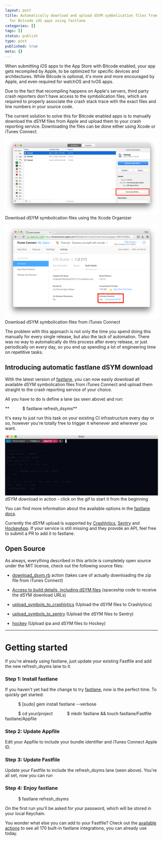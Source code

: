 ```yaml
---
layout: post
title: Automatically download and upload dSYM symbolication files from iTunes Connect
  for Bitcode iOS apps using fastlane
categories: []
tags: []
status: publish
type: post
published: true
meta: {}
---
```


When submitting iOS apps to the App Store with Bitcode enabled, your app gets recompiled by Apple, to be optimized for specific devices and architectures. While Bitcode is optional, it's more and more encouraged by Apple, and even required for watchOS and tvOS apps.

Due to the fact that recompiling happens on Apple's servers, third party crash reporters don't have access to the symbolication files, which are required to properly associate the crash stack trace with the exact files and line numbers in your source code.

The current solution to solve this for Bitcode enabled apps is to manually download the dSYM files from Apple and upload them to your crash reporting service. Downloading the files can be done either using Xcode or iTunes Connect. 
  
       
![Download dSYM symbolication files using the Xcode Organizer](/squarespace_images/static_545299aae4b0e9514fe30c95_54529a29e4b025a90f45cc50_56fdbe9d746fb9c9ad4a91b8_1459469990425__img.png_) Download dSYM symbolication files using the Xcode Organizer 
  


  
       
![Download dSYM symbolication files from iTunes Connect](/squarespace_images/static_545299aae4b0e9514fe30c95_54529a29e4b025a90f45cc50_56fdbea92eeb817849350e5b_1459470022763__img.png_) Download dSYM symbolication files from iTunes Connect 
  


The problem with this approach is not only the time you spend doing this manually for every single release, but also the lack of automation. There was no way to automatically do this process after every release, or just periodically on every day, so you end up spending a lot of engineering time on repetitive tasks.

## Introducing automatic fastlane dSYM download


With the latest version of 
[fastlane](https://fastlane.tools), you can now easily download all available dSYM symbolication files from iTunes Connect and upload them straight to the crash reporting service of your choice.

All you have to do is define a lane (as seen above) and run:

**           $ fastlane refresh_dsyms**

It's easy to just run this task on your existing CI infrastructure every day or so, however you're totally free to trigger it whenever and wherever you want. 
  
       
![dSYM download in action - click on the gif to start it from the beginning](/squarespace_images/static_545299aae4b0e9514fe30c95_54529a29e4b025a90f45cc50_56fdd79622482e392236a02c_1459476473900__img.gif_) dSYM download in action - click on the gif to start it from the beginning 
  


You can find more information about the available options in the 
[fastlane docs](https://github.com/fastlane/fastlane/blob/master/fastlane/docs/Actions.md#download_dsyms).

Currently the dSYM upload is supported by 
[Crashlytics](https://github.com/fastlane/fastlane/blob/master/fastlane/docs/Actions.md#upload_symbols_to_crashlytics), 
[Sentry](https://github.com/fastlane/fastlane/blob/master/fastlane/docs/Actions.md#upload_symbols_to_sentry) and 
[HockeyApp](https://github.com/fastlane/fastlane/blob/master/fastlane/docs/Actions.md#hockeyapp). If your service is still missing and they provide an API, feel free to submit a PR to add it to fastlane.

## Open Source


As always, everything described in this article is completely open source under the MIT license, check out the following source files:

* [download_dsym.rb](https://github.com/fastlane/fastlane/blob/master/fastlane/lib/fastlane/actions/download_dsyms.rb) action (takes care of actually downloading the zip file from iTunes Connect)


* [Access to build details, including dSYM files](https://github.com/fastlane/fastlane/pull/3641) (spaceship code to receive the dSYM download URLs)


* [upload_symbols_to_crashlytics](https://github.com/fastlane/fastlane/blob/master/fastlane/lib/fastlane/actions/upload_symbols_to_crashlytics.rb) (Upload the dSYM files to Crashlytics)


* [upload_symbols_to_sentry](https://github.com/fastlane/fastlane/blob/master/fastlane/lib/fastlane/actions/upload_symbols_to_sentry.rb) (Upload the dSYM files to Sentry)


* [hockey](https://github.com/fastlane/fastlane/blob/master/fastlane/lib/fastlane/actions/hockey.rb) (Upload ipa and dSYM files to Hockey)

****


# Getting started


If you're already using fastlane, just update your existing 
Fastfile and add the new 
refresh_dsyms lane to it.

### Step 1: Install fastlane


If you haven't yet had the change to try 
[fastlane](https://fastlane.tools), now is the perfect time. To quickly get started:

           $ [sudo] gem install fastlane --verbose

           $ cd your/project
           $ mkdir fastlane && touch fastlane/Fastfile fastlane/Appfile

### Step 2: Update Appfile


Edit your 
Appfile to include your bundle identifier and iTunes Connect Apple ID.

### Step 3: Update Fastfile


Update your 
Fastfile to include the 
refresh_dsyms lane (seen above). You're all set, now you can run 

### Step 4: Enjoy fastlane


           $ fastlane refresh_dsyms

On the first run you'll be asked for your password, which will be stored in your local Keychain. 

You wonder what else you can add to your 
Fastfile? Check out the 
[available actions](https://github.com/fastlane/fastlane/blob/master/fastlane/docs/Actions.md) to see all 170 built-in fastlane integrations, you can already use today. 
